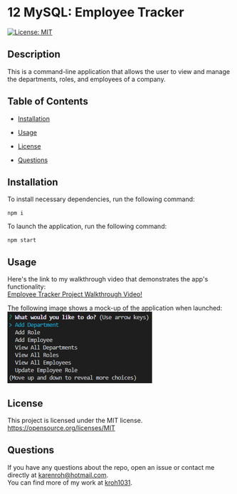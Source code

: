 # 12 MySQL: Employee Tracker

[![License: MIT](https://img.shields.io/badge/License-MIT-yellow.svg)](https://opensource.org/licenses/MIT)

## Description

This is a command-line application that allows the user to view and manage the departments, roles, and employees of a company.

## Table of Contents

- [Installation](#installation)

- [Usage](#usage)

- [License](#license)

- [Questions](#questions)

## Installation

To install necessary dependencies, run the following command:

```
npm i
```

To launch the application, run the following command:

```
npm start
```

## Usage

Here's the link to my walkthrough video that demonstrates the app's functionality:  
[Employee Tracker Project Walkthrough Video!](https://drive.google.com/file/d/1T--L6_IcM3BIUufpP6rfepwFFoMJ6obN/view/)

The following image shows a mock-up of the application when launched:
![List of choices of what the user would like to do](/db/employee-tracker-choices.png)

## License

This project is licensed under the MIT license.  
https://opensource.org/licenses/MIT

## Questions

If you have any questions about the repo, open an issue or contact me directly at karenroh@hotmail.com.  
 You can find more of my work at [kroh1031](https://github.com/kroh1031).

